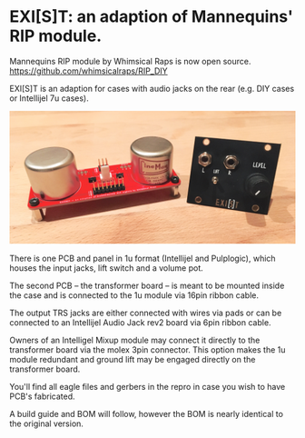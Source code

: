 # EXI[S]T: an adaption of Mannequins' RIP module.

Mannequins RIP module by Whimsical Raps is now open source.
https://github.com/whimsicalraps/RIP_DIY

EXI[S]T is an adaption for cases with audio jacks on the rear (e.g. DIY cases or Intellijel 7u cases).

![PCB](https://github.com/sonoCircuits/EXIST-RIP/blob/master/EXIST%20Images/IMG_2368.jpg)

There is one PCB and panel in 1u format (Intellijel and Pulplogic), which houses the input jacks, lift switch and a volume pot.

The second PCB – the transformer board – is meant to be mounted inside the case and is connected to the 1u module via 16pin ribbon cable.

The output TRS jacks are either connected with wires via pads or can be connected to an Intellijel Audio Jack rev2 board via 6pin ribbon cable.

Owners of an Intelligel Mixup module may connect it directly to the transformer board via the molex 3pin connector. This option makes the 1u module redundant and ground lift may be engaged directly on the transformer board.

You'll find all eagle files and gerbers in the repro in case you wish to have PCB's fabricated.

A build guide and BOM will follow, however the BOM is nearly identical to the original version.
